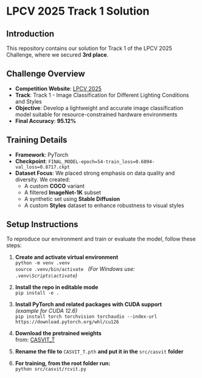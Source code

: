# LPCV 2025 Track 1 Solution

## Introduction

This repository contains our solution for Track 1 of the LPCV 2025 Challenge, where we secured **3rd place**.
## Challenge Overview

- **Competition Website**: [LPCV 2025](https://lpcv.ai/2025LPCVC/image-classification)
- **Track**: Track 1 - Image Classification for Different Lighting Conditions and Styles
- **Objective**: Develop a lightweight and accurate image classification model suitable for resource-constrained hardware environments
- **Final Accuracy**: **95.12%** 


## Training Details

- **Framework**: PyTorch 
- **Checkpoint**: `FINAL_MODEL-epoch=54-train_loss=0.6094-val_loss=0.8717.ckpt`
- **Dataset Focus**: We placed strong emphasis on data quality and diversity. We created:
  - A custom **COCO** variant
  - A filtered **ImageNet-1K** subset
  - A synthetic set using **Stable Diffusion**
  - A custom **Styles** dataset to enhance robustness to visual styles

  
## Setup Instructions

To reproduce our environment and train or evaluate the model, follow these steps:

1. **Create and activate virtual environment**  
   `python -m venv .venv`  
   `source .venv/bin/activate`  &nbsp;&nbsp;*(For Windows use: `.venv\Scripts\activate`)*

2. **Install the repo in editable mode**  
   `pip install -e .`

3. **Install PyTorch and related packages with CUDA support**  
   *(example for CUDA 12.6)*  
   `pip install torch torchvision torchaudio --index-url https://download.pytorch.org/whl/cu126`

4. **Download the pretrained weights**  
   from: [CASVIT_T](https://drive.google.com/file/d/1N5Y81Vcyf2ox41TC3wlRBxgQPYaEndTW/view)

5. **Rename the file to** `CASVIT_T.pth` **and put it in the** `src/casvit` **folder**

6. **For training, from the root folder run:**  
   `python src/casvit/rcvit.py`


